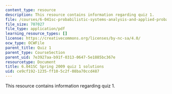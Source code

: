 ```yaml
---
content_type: resource
description: This resource contains information regarding quiz 1.
file: /courses/6-041sc-probabilistic-systems-analysis-and-applied-probability-fall-2013/ce9cf1921235ff105c2f08ba70ccd487_MIT6_041SCF13_qu01_s09_sol.pdf
file_size: 707027
file_type: application/pdf
learning_resource_types: []
license: https://creativecommons.org/licenses/by-nc-sa/4.0/
ocw_type: OCWFile
parent_title: Quiz 1
parent_type: CourseSection
parent_uid: 7e3927aa-b91f-0313-0647-5e1885bc367e
resourcetype: Document
title: 6.041SC Spring 2009 quiz 1 solutions
uid: ce9cf192-1235-ff10-5c2f-08ba70ccd487
---
```

This resource contains information regarding quiz 1.